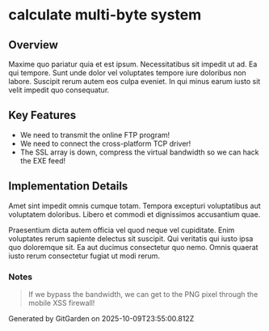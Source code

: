 # calculate multi-byte system

## Overview
Maxime quo pariatur quia et est ipsum. Necessitatibus sit impedit ut ad. Ea qui tempore. Sunt unde dolor vel voluptates tempore iure doloribus non labore. Suscipit rerum autem eos culpa eveniet. In qui minus earum iusto sit velit impedit quo consequatur.

## Key Features
- We need to transmit the online FTP program!
- We need to connect the cross-platform TCP driver!
- The SSL array is down, compress the virtual bandwidth so we can hack the EXE feed!

## Implementation Details
Amet sint impedit omnis cumque totam. Tempora excepturi voluptatibus aut voluptatem doloribus. Libero et commodi et dignissimos accusantium quae.
 Praesentium dicta autem officia vel quod neque vel cupiditate. Enim voluptates rerum sapiente delectus sit suscipit. Qui veritatis qui iusto ipsa quo doloremque sit. Ea aut ducimus consectetur quo nemo. Omnis quaerat iusto rerum consectetur fugiat ut modi rerum.

### Notes
> If we bypass the bandwidth, we can get to the PNG pixel through the mobile XSS firewall!

Generated by GitGarden on 2025-10-09T23:55:00.812Z
